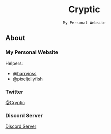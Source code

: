 <div align="center">

# Cryptic

``` 
My Personal Website
```

</div>

## About

### My Personal Website
Helpers:
- [@harryioss](https://twitter.com/harryioss)
- [@pixeljellyfish](https://twitter.com/pixeljellyfish)<br/>

### Twitter
[@Cryptic](https://twitter.com/cr4ptic) <br/>

### Discord Server
[Discord Server](https://discord.gg/k9VrUGf) <br/>


